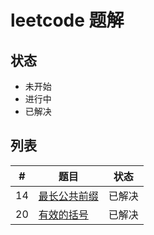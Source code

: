 # leetcode 题解

## 状态

-   未开始
-   进行中
-   已解决

## 列表

| #  | 题目                                                   | 状态   |
|----|--------------------------------------------------------|--------|
| 14 | [最长公共前缀](./problems/14.longest-common-prefix.md) | 已解决 |
| 20 | [有效的括号](./problems/20.valid-parentheses.md)       | 已解决 |
